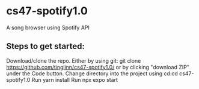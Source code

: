 # cs47-spotify1.0
A song browser using Spotify API

## Steps to get started:
Download/clone the repo. Either by using git: git clone https://github.com/tinglinn/cs47-spotify1.0/ or by clicking "download ZIP" under the Code button.
Change directory into the project using cd:cd cs47-spotify1.0
Run yarn install
Run npx expo start
